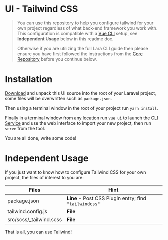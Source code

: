 # UI - Tailwind CSS

> You can use this repository to help you configure tailwind for your own project regardless of what back-end framework you work with.
> This configuration is compatible with a [Vue CLI](https://cli.vuejs.org/) setup, see **Independent Usage** below in this readme doc.
>
> Otherwise if you are utilizing the full Lara CLI guide then please ensure you have first followed the instructions from the [Core Repository](https://github.com/laracli/core) before you continue below.


# Installation

[Download](https://github.com/laracli/ui-tailwind/archive/master.zip) and unpack this UI source into the root of your Laravel project, some files will be overwritten such as `package.json`.

Then using a terminal window in the root of your project run `yarn install`.

Finally in a terminal window from any location run `vue ui` to launch the [CLI Service](https://cli.vuejs.org/guide/cli-service.html#cli-service) and use the web interface to import your new project, then run `serve` from the tool.

You are all done, write some code!

# Independent Usage

If you just want to know how to configure Tailwind CSS for your own project, the files of interest to you are:

| Files | Hint |
| - | - |
| package.json | **Line** - Post CSS Plugin entry; find `"tailwindcss"` |
| tailwind.config.js | **File** |
| src/scss/\_tailwind.scss | **File** |

That is all, you can use Tailwind!
